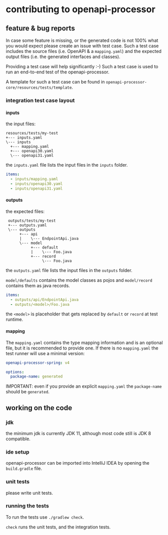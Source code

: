 # contributing to openapi-processor

## feature & bug reports

In case some feature is missing, or the generated code is not 100% what you would expect please create an issue with test case. Such a test case includes the source files (i.e. OpenAPI & a `mapping.yaml`) and the expected output files (i.e. the generated interfaces and classes).

Providing a test case will help significantly :-) Such a test case is used to run an end-to-end test of the openapi-processor. 

A template for such a test case can be found in `openapi-processor-core/resources/tests/template`.

### integration test case layout

#### inputs

the input files:

```
resources/tests/my-test
+--- inputs.yaml
\--- inputs
  +--- mapping.yaml
  +--- openapi30.yaml
  \--- openapi31.yaml
```

the `inputs.yaml` file lists the input files in the `inputs` folder.

```yaml
items:
  - inputs/mapping.yaml
  - inputs/openapi30.yaml
  - inputs/openapi31.yaml
```

#### outputs

the expected files:

```
 outputs/tests/my-test
 +--- outputs.yaml
 \--- outputs
      +--- api
      |    \--- EndpointApi.java
      \--- model
           +--- default
           |    \--- Foo.java          
           +--- record
                \--- Foo.java
```

the `outputs.yaml` file lists the input files in the `outputs` folder.

`model/defaults` contains the model classes as pojos and `model/record` contains them as java records.  

```yaml
items:
  - outputs/api/EndpointApi.java
  - outputs/<model>/Foo.java
```

the `<model>` is placeholder that gets replaced by `default` or `record` at test runtime. 


#### mapping

The `mapping.yaml` contains the type mapping information and is an optional file, but it is recommended to provide one. If there is no `mapping.yaml` the test runner will use a minimal version: 

```yaml
openapi-processor-spring: v4

options:
  package-name: generated
```

IMPORTANT: even if you provide an explicit `mapping.yaml` the `package-name` should be `generated`. 


## working on the code

### jdk

the minimum jdk is currently JDK 11, although most code still is JDK 8 compatible.

### ide setup

openapi-processor can be imported into IntelliJ IDEA by opening the `build.gradle` file.

### unit tests

please write unit tests.
 
### running the tests

To run the tests use `./gradlew check`. 

`check` runs the unit tests, and the integration tests.

